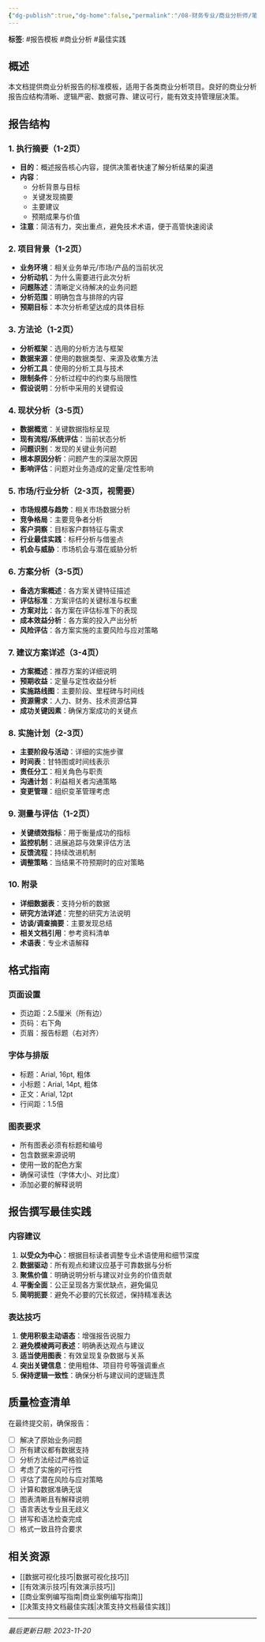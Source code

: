 ```yaml
---
{"dg-publish":true,"dg-home":false,"permalink":"/08-财务专业/商业分析师/笔记/商业分析报告模板/","dgPassFrontmatter":true}
---
```


**标签**: #报告模板 #商业分析 #最佳实践

## 概述

本文档提供商业分析报告的标准模板，适用于各类商业分析项目。良好的商业分析报告应结构清晰、逻辑严密、数据可靠、建议可行，能有效支持管理层决策。

## 报告结构

### 1. 执行摘要（1-2页）

- **目的**：概述报告核心内容，提供决策者快速了解分析结果的渠道
- **内容**：
  - 分析背景与目标
  - 关键发现摘要
  - 主要建议
  - 预期成果与价值
- **注意**：简洁有力，突出重点，避免技术术语，便于高管快速阅读

### 2. 项目背景（1-2页）

- **业务环境**：相关业务单元/市场/产品的当前状况
- **分析动机**：为什么需要进行此次分析
- **问题陈述**：清晰定义待解决的业务问题
- **分析范围**：明确包含与排除的内容
- **预期目标**：本次分析希望达成的具体目标

### 3. 方法论（1-2页）

- **分析框架**：选用的分析方法与框架
- **数据来源**：使用的数据类型、来源及收集方法
- **分析工具**：使用的分析工具与技术
- **限制条件**：分析过程中的约束与局限性
- **假设说明**：分析中采用的关键假设

### 4. 现状分析（3-5页）

- **数据概览**：关键数据指标呈现
- **现有流程/系统评估**：当前状态分析
- **问题识别**：发现的关键业务问题
- **根本原因分析**：问题产生的深层次原因
- **影响评估**：问题对业务造成的定量/定性影响

### 5. 市场/行业分析（2-3页，视需要）

- **市场规模与趋势**：相关市场数据分析
- **竞争格局**：主要竞争者分析
- **客户洞察**：目标客户群特征与需求
- **行业最佳实践**：标杆分析与借鉴点
- **机会与威胁**：市场机会与潜在威胁分析

### 6. 方案分析（3-5页）

- **备选方案概述**：各方案关键特征描述
- **评估标准**：方案评估的关键标准与权重
- **方案对比**：各方案在评估标准下的表现
- **成本效益分析**：各方案的投入产出分析
- **风险评估**：各方案实施的主要风险与应对策略

### 7. 建议方案详述（3-4页）

- **方案概述**：推荐方案的详细说明
- **预期收益**：定量与定性收益分析
- **实施路线图**：主要阶段、里程碑与时间线
- **资源需求**：人力、财务、技术资源估算
- **成功关键因素**：确保方案成功的关键点

### 8. 实施计划（2-3页）

- **主要阶段与活动**：详细的实施步骤
- **时间表**：甘特图或时间线表示
- **责任分工**：相关角色与职责
- **沟通计划**：利益相关者沟通策略
- **变更管理**：组织变革管理考虑

### 9. 测量与评估（1-2页）

- **关键绩效指标**：用于衡量成功的指标
- **监控机制**：进展追踪与效果评估方法
- **反馈流程**：持续改进机制
- **调整策略**：当结果不符预期时的应对策略

### 10. 附录

- **详细数据表**：支持分析的数据
- **研究方法详述**：完整的研究方法说明
- **访谈/调查摘要**：主要发现总结
- **相关文档引用**：参考资料清单
- **术语表**：专业术语解释

## 格式指南

### 页面设置
- 页边距：2.5厘米（所有边）
- 页码：右下角
- 页眉：报告标题（右对齐）

### 字体与排版
- 标题：Arial, 16pt, 粗体
- 小标题：Arial, 14pt, 粗体
- 正文：Arial, 12pt
- 行间距：1.5倍

### 图表要求
- 所有图表必须有标题和编号
- 包含数据来源说明
- 使用一致的配色方案
- 确保可读性（字体大小、对比度）
- 添加必要的解释说明

## 报告撰写最佳实践

### 内容建议
1. **以受众为中心**：根据目标读者调整专业术语使用和细节深度
2. **数据驱动**：所有观点和建议应基于可靠数据与分析
3. **聚焦价值**：明确说明分析与建议对业务的价值贡献
4. **平衡全面**：公正呈现各方案优缺点，避免偏见
5. **简明扼要**：避免不必要的冗长叙述，保持精准表达

### 表达技巧
1. **使用积极主动语态**：增强报告说服力
2. **避免模棱两可表述**：明确表达观点与建议
3. **适当使用图表**：有效呈现复杂数据与关系
4. **突出关键信息**：使用粗体、项目符号等强调重点
5. **保持逻辑一致性**：确保分析与建议间的逻辑连贯

## 质量检查清单

在最终提交前，确保报告：

- [ ] 解决了原始业务问题
- [ ] 所有建议都有数据支持
- [ ] 分析方法经过严格验证
- [ ] 考虑了实施的可行性
- [ ] 评估了潜在风险与应对策略
- [ ] 计算和数据准确无误
- [ ] 图表清晰且有解释说明
- [ ] 语言表达专业且无歧义
- [ ] 拼写和语法检查完成
- [ ] 格式一致且符合要求

## 相关资源

- [[数据可视化技巧\|数据可视化技巧]]
- [[有效演示技巧\|有效演示技巧]]
- [[商业案例编写指南\|商业案例编写指南]]
- [[决策支持文档最佳实践\|决策支持文档最佳实践]]

---

*最后更新日期: 2023-11-20* 